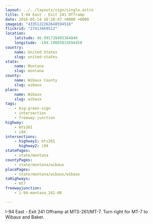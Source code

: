 ```yaml
---
layout: ../../layouts/sign/single.astro
title: I-94 East - Exit 241 Offramp
date: 2016-05-14 16:28:47 +0000 +0000
imageid: "4335122262648594518"
flickrid: "27413469512"
location:
    latitude: 46.991728495364846
    longitude: -104.19083833694458
country:
    name: United States
    slug: united-states
state:
    name: Montana
    slug: montana
county:
    name: Wibaux County
    slug: wibaux
place:
    name: Wibaux
    slug: wibaux
tags:
    - big-green-sign
    - intersection
    - freeway-junction
highway:
    - mts261
    - i94
intersections:
    - highway1: mts261
      highway2: i94
statePages:
    - state/montana
countyPages:
    - state/montana/wibaux
placePages:
    - state/montana/wibaux/wibaux
toHighways:
    - mt7
freewayjunction:
    - i-94-montana_241-08

---
```

I-94 East - Exit 241 Offramp at MTS-261/MT-7.  Turn right for MT-7 to Wibaux and Baker.